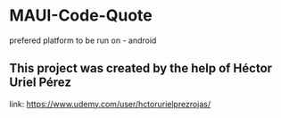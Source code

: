 # MAUI-Code-Quote
prefered platform to be run on - android

## This project was created by the help of Héctor Uriel Pérez
link: https://www.udemy.com/user/hctorurielprezrojas/
